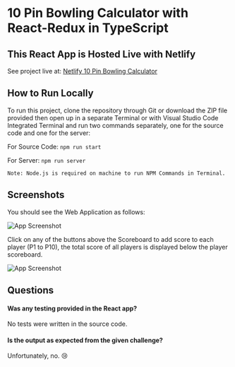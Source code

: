 # 10 Pin Bowling Calculator with React-Redux in TypeScript

## This React App is Hosted Live with Netlify

See project live at:
[Netlify 10 Pin Bowling Calculator](https://bowling-scoreboard-calculator-react-redux.netlify.app)

## How to Run Locally

To run this project, clone the repository through Git or download the ZIP file provided then open up in a separate Terminal or with Visual Studio Code Integrated Terminal and run two commands separately, one for the source code and one for the server:

For Source Code:
`npm run start`

For Server:
`npm run server`

`Note: Node.js is required on machine to run NPM Commands in Terminal. `

## Screenshots

You should see the Web Application as follows:

![App Screenshot](https://i.ibb.co/VJdWtgm/Sk-rmavbild-2022-02-03-kl-14-34-22.png)

Click on any of the buttons above the Scoreboard to add score to each player (P1 to P10), the total score of all players is displayed below the player scoreboard.

![App Screenshot](https://i.ibb.co/9bCmqvS/Sk-rmavbild-2022-02-04-kl-19-03-25.png)

## Questions

#### Was any testing provided in the React app?

No tests were written in the source code.

#### Is the output as expected from the given challenge?

Unfortunately, no. 😢
